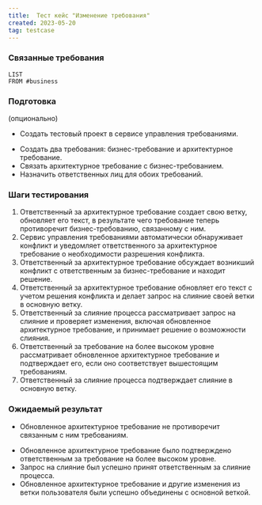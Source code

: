 ```yaml
---
title:  Тест кейс "Изменение требования"
created: 2023-05-20
tag: testcase
---
```


### Связанные требования

```dataview
LIST
FROM #business 
```

### Подготовка
(опционально)

* Создать тестовый проект в сервисе управления требованиями.
- Создать два требования: бизнес-требование и архитектурное требование.
- Связать архитектурное требование с бизнес-требованием.
- Назначить ответственных лиц для обоих требований.

### Шаги тестирования

1. Ответственный за архитектурное требование создает свою ветку, обновляет его текст, в результате чего требование теперь противоречит бизнес-требованию, связанному с ним.
2. Сервис управления требованиями автоматически обнаруживает конфликт и уведомляет ответственного за архитектурное требование о необходимости разрешения конфликта.
3. Ответственный за архитектурное требование обсуждает возникший конфликт с ответственным за бизнес-требование и находит решение.
4. Ответственный за архитектурное требование обновляет его текст с учетом решения конфликта и делает запрос на слияние своей ветки в основную ветку.
5. Ответственный за слияние процесса рассматривает запрос на слияние и проверяет изменения, включая обновленное архитектурное требование, и принимает решение о возможности слияния.
6. Ответственный за требование на более высоком уровне рассматривает обновленное архитектурное требование и подтверждает его, если оно соответствует вышестоящим требованиям.
7. Ответственный за слияние процесса подтверждает слияние в основную ветку.

### Ожидаемый результат

* Обновленное архитектурное требование не противоречит связанным с ним требованиям.
- Обновленное архитектурное требование было подтверждено ответственным за требование на более высоком уровне.
- Запрос на слияние был успешно принят ответственным за слияние процесса.
- Обновленное архитектурное требование и другие изменения из ветки пользователя были успешно объединены с основной веткой.
